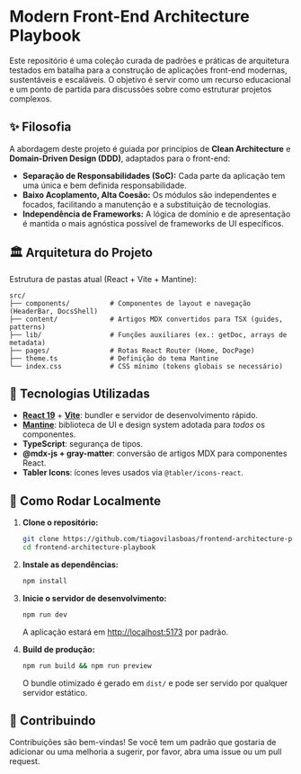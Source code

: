 # Modern Front-End Architecture Playbook

Este repositório é uma coleção curada de padrões e práticas de arquitetura testados em batalha para a construção de aplicações front-end modernas, sustentáveis e escaláveis. O objetivo é servir como um recurso educacional e um ponto de partida para discussões sobre como estruturar projetos complexos.

## ✨ Filosofia

A abordagem deste projeto é guiada por princípios de **Clean Architecture** e **Domain-Driven Design (DDD)**, adaptados para o front-end:

- **Separação de Responsabilidades (SoC):** Cada parte da aplicação tem uma única e bem definida responsabilidade.
- **Baixo Acoplamento, Alta Coesão:** Os módulos são independentes e focados, facilitando a manutenção e a substituição de tecnologias.
- **Independência de Frameworks:** A lógica de domínio e de apresentação é mantida o mais agnóstica possível de frameworks de UI específicos.

## 🏛️ Arquitetura do Projeto

Estrutura de pastas atual (React + Vite + Mantine):

```text
src/
├── components/          # Componentes de layout e navegação (HeaderBar, DocsShell)
├── content/             # Artigos MDX convertidos para TSX (guides, patterns)
├── lib/                 # Funções auxiliares (ex.: getDoc, arrays de metadata)
├── pages/               # Rotas React Router (Home, DocPage)
├── theme.ts             # Definição do tema Mantine
└── index.css            # CSS mínimo (tokens globais se necessário)
```

## 🚀 Tecnologias Utilizadas

- **[React 19](https://react.dev/)** + **[Vite](https://vitejs.dev/)**: bundler e servidor de desenvolvimento rápido.
- **[Mantine](https://mantine.dev/)**: biblioteca de UI e design system adotada para *todos* os componentes.
- **TypeScript**: segurança de tipos.
- **@mdx-js + gray-matter**: conversão de artigos MDX para componentes React.
- **Tabler Icons**: ícones leves usados via `@tabler/icons-react`.

## 🏁 Como Rodar Localmente

1. **Clone o repositório:**

   ```bash
   git clone https://github.com/tiagovilasboas/frontend-architecture-playbook.git
   cd frontend-architecture-playbook
   ```

2. **Instale as dependências:**

   ```bash
   npm install
   ```

3. **Inicie o servidor de desenvolvimento:**

   ```bash
   npm run dev
   ```

   A aplicação estará em [http://localhost:5173](http://localhost:5173) por padrão.

4. **Build de produção:**

   ```bash
   npm run build && npm run preview
   ```

   O bundle otimizado é gerado em `dist/` e pode ser servido por qualquer servidor estático.

## 🤝 Contribuindo

Contribuições são bem-vindas! Se você tem um padrão que gostaria de adicionar ou uma melhoria a sugerir, por favor, abra uma issue ou um pull request.
